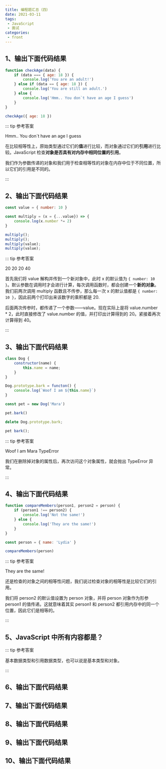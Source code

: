 ```yaml
---
title: 编程题汇总（四）
date: 2021-03-11
tags:
 - JavaScript
 - 面试
categories:
 - front
---
```

## 1、输出下面代码结果

```js
function checkAge(data) {
    if (data === { age: 18 }) {
        console.log('You are an adult!')
    } else if (data == { age: 18 }) {
        console.log('You are still an adult.')
    } else {
        console.log('Hmm.. You don`t have an age I guess')
    }
}

checkAge({ age: 18 })
```

::: tip 参考答案

Hmm.. You don`t have an age I guess



在比较相等性上，原始类型通过它们的**值**进行比较，而对象通过它们的**引用**进行比较。JavaScript 检查**对象是否具有对内存中相同位置的引用**。

我们作为参数传递的对象和我们用于检查相等性的对象在内存中位于不同位置，所以它们的引用是不同的。

:::

## 2、输出下面代码结果

```js
const value = { number: 10 }

const multiply = (x = {...value}) => {
    console.log(x.number *= 2)
}

multiply();
multiply();
multiply(value);
multiply(value);
```

::: tip 参考答案

20 20 20 40



首先我们将 value 解构并传到一个新对象中，此时 x 的默认值为 `{ number: 10 }`。默认参数在调用时才会进行计算，每次调用函数时，都会创建一个**新的对象**。我们前两次调用 multiply 函数且不传参，那么每一次 x 的默认值都是 `{ number: 10 }`，因此前两个打印出来该数字的乘积都是 20.

后面两次传参时，都传递了一个参数——value。现在实际上是将 value.number * 2，此时直接修改了 value.number 的值，并打印出计算得到的 20。紧接着再次计算得到 40。

:::

## 3、输出下面代码结果

```js
class Dog {
    constructor(name) {
        this.name = name;
    }
}

Dog.prototype.bark = functon() {
    console.log(`Woof I am ${this.name}`)
}

const pet = new Dog('Mara')

pet.bark()

delete Dog.prototype.bark;

pet bark();
```

::: tip 参考答案

Woof I am Mara  TypeError



我们在删除掉对象的属性后，再次访问这个对象属性，就会抛出 TypeError 异常。

:::

## 4、输出下面代码结果

```js
function compareMembers(person1, person2 = person) {
    if (person1 !== person2) {
        console.log('Not the same!')
    } else {
        console.log('They are the same!')
    }
}

const person = { name: 'Lydia' }

compareMembers(person)
```

::: tip 参考答案

They are the same!



还是检查的对象之间的相等性问题，我们说过检查对象的相等性是比较它们的引用。

我们将 person2 的默认值设置为 person 对象，并将 person 对象作为形参 person1 的值传递。这就意味着其实 person1 和 person2 都引用内存中的同一个位置，因此它们是相等的。

:::

## 5、JavaScript 中所有内容都是？

::: tip 参考答案

基本数据类型和引用数据类型，也可以说是基本类型和对象。

:::

## 6、输出下面代码结果
## 7、输出下面代码结果
## 8、输出下面代码结果
## 9、输出下面代码结果
## 10、输出下面代码结果